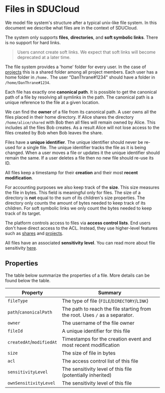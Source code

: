 # Files in SDUCloud

We model file system's structure after a typical unix-like file system. In
this document we describe what files are in the context of SDUCloud.

The system only supports **files**, **directories**, and **soft symbolic
links**. There is no support for hard links.

> Users cannot create soft links. We expect that soft links will become
deprecated at a later time.

The file system provides a 'home' folder for every user. In the case of
[projects](../../project-service) this is a shared folder among all project
members. Each user has a home folder in `/home.` The user "DanThrane#1234"
should have a folder in `/home/DanThrane#1234`.

Each file has exactly one **canonical path**. It is possible to get the
canonical path of a file by resolving all symlinks in the path. The canonical
path is a unique reference to the file at a given location.

We can find the **owner** of a file from its canonical path. A user owns all
the files placed in their home directory. If Alice shares the directory
`/home/alice/shared` with Bob then all files will remain owned by Alice. This
includes all the files Bob creates. As a result Alice will not lose access to
the files created by Bob when Bob leaves the share.

Files have a **unique identifier**. The unique identifier should never be
re-used for a single file. The unique identifier tracks the file as it is
being changed. When a user moves a file or updates it the unique identifier
should remain the same. If a user deletes a file then no new file should
re-use its ID.

All files keep a timestamp for their __creation__ and their most __recent
modification__.

For accounting purposes we also keep track of the **size**. This size
measures the file in bytes. This field is meaningful only for files. The size
of a directory is **not** equal to the sum of its children's size properties.
The directory only counts the amount of bytes needed to keep track of its
children. For soft symbolic links we only count the bytes needed to keep
track of its target.

The platform controls access to files via **access control lists**. End users
don't have direct access to the ACL. Instead, they use higher-level features
such as [shares](../../share-service) and [projects](../../project-service).

All files have an associated __sensitivity level__. You can read more about
file sensitivity [here](./sensitivity.md).

## Properties

The table below summarize the properties of a file. More details can be found
below the table.

| Property                 | Summary                                                                     |
|--------------------------|-----------------------------------------------------------------------------|
| `fileType`               | The type of file (`FILE`/`DIRECTORY`/`LINK`)                                |
| `path`/`canonicalPath`   | The path to reach the file starting from the root. Uses `/` as a separator. |
| `owner`                  | The username of the file owner                                              |
| `fileId`                 | A unique identifier for this file                                           |
| `createdAt`/`modifiedAt` | Timestamps for the creation event and most recent modification              |
| `size`                   | The size of file in bytes                                                   |
| `acl`                    | The access control list of this file                                        |
| `sensitivityLevel`       | The sensitivity level of this file (potentially inherited)                  |
| `ownSensitivityLevel`    | The sensitivity level of this file                                          |
